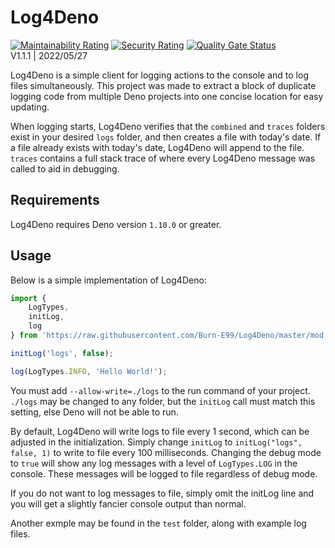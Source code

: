 # Log4Deno
[![Maintainability Rating](https://sonarcloud.io/api/project_badges/measure?project=Log4Deno&metric=sqale_rating)](https://sonarcloud.io/summary/new_code?id=Log4Deno) [![Security Rating](https://sonarcloud.io/api/project_badges/measure?project=Log4Deno&metric=security_rating)](https://sonarcloud.io/summary/new_code?id=Log4Deno) [![Quality Gate Status](https://sonarcloud.io/api/project_badges/measure?project=Log4Deno&metric=alert_status)](https://sonarcloud.io/summary/new_code?id=Log4Deno)  
V1.1.1 | 2022/05/27

Log4Deno is a simple client for logging actions to the console and to log files simultaneously.  This project was made to extract a block of duplicate logging code from multiple Deno projects into one concise location for easy updating.

When logging starts, Log4Deno verifies that the `combined` and `traces` folders exist in your desired `logs` folder, and then creates a file with today's date.  If a file already exists with today's date, Log4Deno will append to the file.  `traces` contains a full stack trace of where every Log4Deno message was called to aid in debugging.

## Requirements
Log4Deno requires Deno version `1.10.0` or greater.

## Usage
Below is a simple implementation of Log4Deno:

```ts
import {
	LogTypes,
	initLog,
	log
} from 'https://raw.githubusercontent.com/Burn-E99/Log4Deno/master/mod.ts';

initLog('logs', false);

log(LogTypes.INFO, 'Hello World!');
```

You must add `--allow-write=./logs` to the run command of your project.  `./logs` may be changed to any folder, but the `initLog` call must match this setting, else Deno will not be able to run.

By default, Log4Deno will write logs to file every 1 second, which can be adjusted in the initialization.  Simply change `initLog` to `initLog("logs", false, 1)` to write to file every 100 milliseconds.  Changing the debug mode to `true` will show any log messages with a level of `LogTypes.LOG` in the console.  These messages will be logged to file regardless of debug mode.

If you do not want to log messages to file, simply omit the initLog line and you will get a slightly fancier console output than normal.

Another exmple may be found in the `test` folder, along with example log files.
